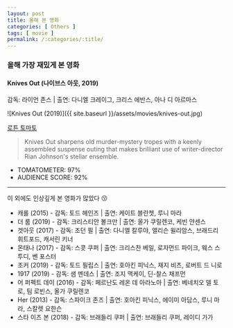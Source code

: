```yaml
---
layout: post
title: 올해 본 영화
categories: [ Others ]
tags: [ movie ]
permalink: /:categories/:title/
---
```


### 올해 가장 재밌게 본 영화  

#### Knives Out (나이브스 아웃, 2019)
감독: 라이언 존스 | 출연: 다니엘 크레이그, 크리스 에반스, 아나 디 아르마스

![Knives Out (2019)]({{ site.baseurl }}/assets/movies/knives-out.jpg)

[로튼 토마토](https://www.rottentomatoes.com/m/knives_out)
> Knives Out sharpens old murder-mystery tropes with a keenly assembled suspense outing that makes brilliant use of writer-director Rian Johnson's stellar ensemble.

- TOMATOMETER: 97%
- AUDIENCE SCORE: 92%

---

이 외에도 인상깊게 본 영화가 많았다 :kissing:

- 캐롤 (2015) - 감독: 토드 헤인즈 | 출연: 케이트 블란쳇, 루니 마라
- 더 룸 (2019) - 감독: 크리스티안 볼크만 | 출연: 올가 쿠릴렌코, 케빈 얀센스
- 겟아웃 (2017) - 감독: 조던 필 | 출연: 다니엘 칼루야, 앨리슨 윌리암스, 브래드리 휘트포드, 캐서린 키너
- 몬태나 (2017) - 감독: 스콧 쿠퍼 | 출연: 크리스찬 베일, 로자먼드 파이크, 웨스 스투디, 벤 포스터
- 조커 (2019) - 감독: 토드 필립스 | 출연: 호아킨 피닉스, 재지 비츠, 로버트 드 니로
- 1917 (2019) - 감독: 샘 멘데스 | 출연: 조지 맥케이, 딘-찰스 채프먼
- 어 퍼펙트 데이 (2016) - 감독: 페르난도 레온 데 아라노아 | 출연: 베네치오 델 토로, 팀 로빈스, 올가 쿠릴렌코
- Her (2013) - 감독: 스파이크 존즈 | 출연: 호아킨 피닉스, 에이미 아담스, 루니 마라, 스칼렛 요한슨
- 스타 이즈 본 (2018) - 감독: 브래들리 쿠퍼 | 출연: 브래들리 쿠퍼, 레이디 가가

